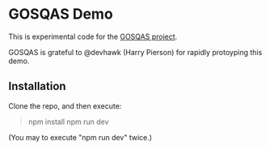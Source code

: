 # GOSQAS Demo

This is experimental code for the [GOSQAS project](https://github.com/gosqas/home/blob/main/README.md).

GOSQAS is grateful to @devhawk (Harry Pierson) for rapidly protoyping this demo.

## Installation

Clone the repo, and then execute:
> npm install
> npm run dev

(You may to execute "npm run dev" twice.)
